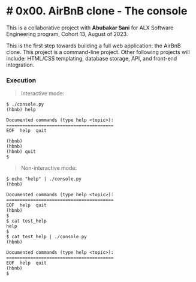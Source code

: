 
# # 0x00. AirBnB clone - The console

This is a collaborative project with **Abubakar Sani** for ALX Software Engineering program, Cohort 13, August of 2023.

This is the first step towards building a full web application: the AirBnB clone. This project is a command-line project. Other following projects will include: HTML/CSS templating, database storage, API, and front-end integration.

### Execution

> Interactive mode:

```
$ ./console.py
(hbnb) help

Documented commands (type help <topic>):
========================================
EOF  help  quit

(hbnb) 
(hbnb) 
(hbnb) quit
$

```

> Non-interactive mode:

```
$ echo "help" | ./console.py
(hbnb)

Documented commands (type help <topic>):
========================================
EOF  help  quit
(hbnb) 
$
$ cat test_help
help
$
$ cat test_help | ./console.py
(hbnb)

Documented commands (type help <topic>):
========================================
EOF  help  quit
(hbnb) 
$
```
